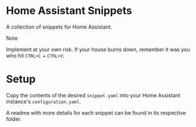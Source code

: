 # Home Assistant Snippets
A collection of snippets for Home Assistant.

> [!NOTE]  
> Implement at your own risk. If your house burns down, remember it was you who hit `CTRL+C` + `CTRL+V`.

# Setup
Copy the contents of the desired `snippet.yaml` into your Home Assistant instance's `configuration.yaml`.

A readme with more details for each snippet can be found in its respective folder.
